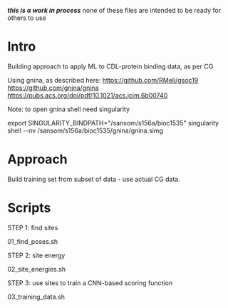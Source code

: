 ***this is a work in process*** none of these files are intended to be ready for others to use

Intro
====

Building approach to apply ML to CDL-protein binding data, as per CG

Using gnina, as described here:
https://github.com/RMeli/gsoc19
https://github.com/gnina/gnina
https://pubs.acs.org/doi/pdf/10.1021/acs.jcim.6b00740

Note: to open gnina shell need singularity

export SINGULARITY_BINDPATH="/sansom/s156a/bioc1535"
singularity shell --nv /sansom/s156a/bioc1535/gnina/gnina.simg

Approach
====

Build training set from subset of data - use actual CG data.

Scripts
====

STEP 1: find sites

01_find_poses.sh

STEP 2: site energy

02_site_energies.sh

STEP 3: use sites to train a CNN-based scoring function

03_training_data.sh

